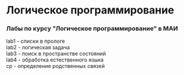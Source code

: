 # Логическое программирование
### Лабы по курсу "Логическое программирование" в МАИ

lab1 - списки в прологе  
lab2 - логическая задача  
lab3 - поиск в пространстве состояний  
lab4 - обработка естественного языка  
cp - определение родственных связей
